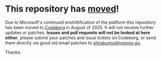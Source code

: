 # This repository has [moved](https://shirakumo.org/projects/cl-markless)!
Due to Microsoft's continued enshittification of the platform this repository has been moved to [Codeberg](https://shirakumo.org/projects/cl-markless) in August of 2025. It will not receive further updates or patches. **Issues and pull requests will not be looked at here either**, please submit your patches and issue tickets on Codeberg, or send them directly via good old email patches to [shirakumo@tymoon.eu](mailto:shirakumo@tymoon.eu).

Thanks.